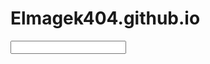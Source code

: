 # Elmagek404.github.io
<html>
  <head>
    <title>Document</title>
  </head>
  <body>
    <input type="tetx"/>
  </body>
</html>
